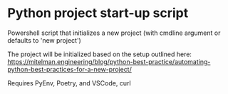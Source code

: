 # Python project start-up script

Powershell script that initializes a new project (with cmdline argument or defaults to 'new project') 

The project will be initialized based on the setup outlined here: https://mitelman.engineering/blog/python-best-practice/automating-python-best-practices-for-a-new-project/

Requires PyEnv, Poetry, and VSCode, curl